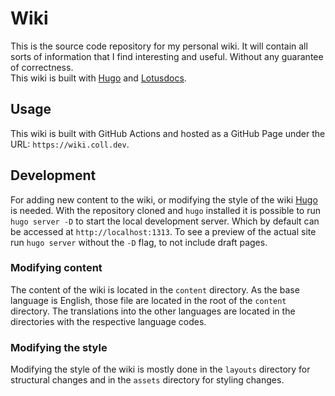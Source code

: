 # Wiki

This is the source code repository for my personal wiki. It will contain all
sorts of information that I find interesting and useful. Without any guarantee
of correctness.  
This wiki is built with [Hugo](https://gohugo.io/) and [Lotusdocs](https://lotusdocs.dev).

## Usage

This wiki is built with GitHub Actions and hosted as a GitHub Page under the URL: `https://wiki.coll.dev`.

## Development

For adding new content to the wiki, or modifying the style of the wiki [Hugo](https://gohugo.io/) is needed.
With the repository cloned and `hugo` installed it is possible to run `hugo server -D`
to start the local development server. Which by default can be accessed at `http://localhost:1313`.
To see a preview of the actual site run `hugo server` without the `-D` flag, to not include draft pages.

### Modifying content

The content of the wiki is located in the `content` directory.
As the base language is English, those file are located in the root of the `content` directory.
The translations into the other languages are located in the directories with the respective language codes.

### Modifying the style

Modifying the style of the wiki is mostly done in the `layouts` directory for structural changes and
in the `assets` directory for styling changes.
